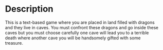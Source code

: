 # Description 
This is a text-based game where you are placed in land filled with dragons and they live in caves. You must confront these dragons and go inside these caves but you must choose carefully one cave will lead you to a terrible death where another cave you will be handsomely gifted with some treasure. 